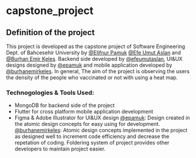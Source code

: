 # capstone_project
## Definition of the project
This project is developed as the capstone project of Software Engineering Dept. of Bahcesehir University by [@Elifnur Pamuk](https://github.com/epamuk) [@Efe Umut Aslan](https://github.com/efeumutaslan) and [@Burhan Emir Keles](https://github.com/burhanemirkeles).
Backend side developed by [@efeumutaslan](https://github.com/efeumutaslan), UI&UX designs designed by [@epamuk](https://github.com/epamuk) and mobile application developed by [@burhanemirkeles](https://github.com/burhanemirkeles).
In general, The aim of the project is observing the users the density of the people who vaccinated or not with using a heat map.

### Technogologies & Tools Used: 
- MongoDB for backend side of the project
- Flutter for cross platform mobile application development
- Figma & Adobe Illustrator for UI&UX design
[@epamuk](https://github.com/epamuk): Design created in the atomic design concepts for easy using for development.
[@burhanemirkeles](https://github.com/burhanemirkeles): Atomic design concepts implemented in the project as designed well to increment code efficiency and decrease the repetation of coding. Foldering system of project provides other developers to maintain project easier. 